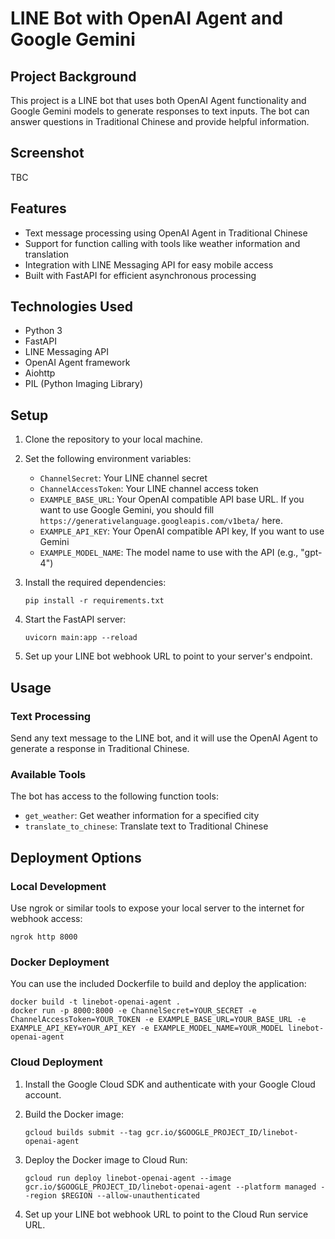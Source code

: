 # LINE Bot with OpenAI Agent and Google Gemini

## Project Background

This project is a LINE bot that uses both OpenAI Agent functionality and Google Gemini models to generate responses to text inputs. The bot can answer questions in Traditional Chinese and provide helpful information.

## Screenshot

TBC

## Features

- Text message processing using OpenAI Agent in Traditional Chinese
- Support for function calling with tools like weather information and translation
- Integration with LINE Messaging API for easy mobile access
- Built with FastAPI for efficient asynchronous processing

## Technologies Used

- Python 3
- FastAPI
- LINE Messaging API
- OpenAI Agent framework
- Aiohttp
- PIL (Python Imaging Library)

## Setup

1. Clone the repository to your local machine.
2. Set the following environment variables:
   - `ChannelSecret`: Your LINE channel secret
   - `ChannelAccessToken`: Your LINE channel access token
   - `EXAMPLE_BASE_URL`: Your OpenAI compatible API base URL. If you want to use Google Gemini, you should fill `https://generativelanguage.googleapis.com/v1beta/` here.
   - `EXAMPLE_API_KEY`: Your OpenAI compatible API key, If you want to use Gemini
   - `EXAMPLE_MODEL_NAME`: The model name to use with the API (e.g., "gpt-4")

3. Install the required dependencies:

   ```
   pip install -r requirements.txt
   ```

4. Start the FastAPI server:

   ```
   uvicorn main:app --reload
   ```

5. Set up your LINE bot webhook URL to point to your server's endpoint.

## Usage

### Text Processing

Send any text message to the LINE bot, and it will use the OpenAI Agent to generate a response in Traditional Chinese.

### Available Tools

The bot has access to the following function tools:

- `get_weather`: Get weather information for a specified city
- `translate_to_chinese`: Translate text to Traditional Chinese

## Deployment Options

### Local Development

Use ngrok or similar tools to expose your local server to the internet for webhook access:

```
ngrok http 8000
```

### Docker Deployment

You can use the included Dockerfile to build and deploy the application:

```
docker build -t linebot-openai-agent .
docker run -p 8000:8000 -e ChannelSecret=YOUR_SECRET -e ChannelAccessToken=YOUR_TOKEN -e EXAMPLE_BASE_URL=YOUR_BASE_URL -e EXAMPLE_API_KEY=YOUR_API_KEY -e EXAMPLE_MODEL_NAME=YOUR_MODEL linebot-openai-agent
```

### Cloud Deployment

1. Install the Google Cloud SDK and authenticate with your Google Cloud account.
2. Build the Docker image:

   ```
   gcloud builds submit --tag gcr.io/$GOOGLE_PROJECT_ID/linebot-openai-agent
   ```

3. Deploy the Docker image to Cloud Run:

   ```
   gcloud run deploy linebot-openai-agent --image gcr.io/$GOOGLE_PROJECT_ID/linebot-openai-agent --platform managed --region $REGION --allow-unauthenticated
   ```

4. Set up your LINE bot webhook URL to point to the Cloud Run service URL.
